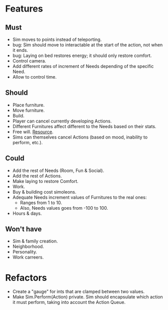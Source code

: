 # Features

## Must
- Sim moves to points instead of teleporting.
- bug: Sim should move to interactable at the start of the action, not when it ends.
- bug: Laying on bed restores energy; it should only restore comfort.
- Control camera.
- Add different rates of increment of Needs depending of the specific Need.
- Allow to control time.

## Should
- Place furniture.
- Move furniture.
- Build.
- Player can cancel currently developing Actions.
- Different Furnitures affect different to the Needs based on their stats.
- Free will. [Resource](https://www.youtube.com/watch?v=9gf2MT-IOsg).
- Sims can themselves cancel Actions (based on mood, inability to perform, etc.).

## Could
- Add the rest of Needs (Room, Fun & Social).
- Add the rest of Actions.
- Make laying to restore Comfort.
- Work.
- Buy & building cost simoleons.
- Adequate Needs increment values of Furnitures to the real ones:
	- Ranges from 1 to 10.
	- Also, Needs values goes from -100 to 100.
- Hours & days.

 ## Won't have
 - Sim & family creation.
 - Neighborhood.
 - Personality.
 - Work carreers.

# Refactors

- Create a "gauge" for ints that are clamped between two values.
- Make Sim.Perform(Action) private. Sim should encapsulate which action it must perform, taking into account the Action Queue.
